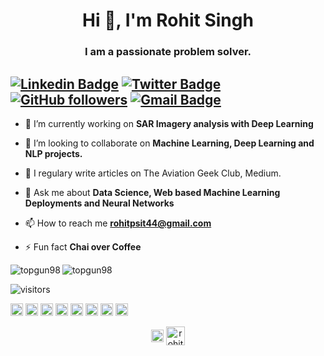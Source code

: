 <h1 align="center">Hi 👋, I'm Rohit Singh</h1>
<h3 align="center">I am a passionate problem solver.</h3>

[![Linkedin Badge](https://img.shields.io/badge/-Rohit%20Singh-blue?style=social&logo=Linkedin&logoColor=blue&link=https://www.linkedin.com/in/rohit-singh-b54595111/)](https://www.linkedin.com/in/rohit-singh-b54595111/) [![Twitter Badge](http://img.shields.io/badge/-@Singh98Rohit-1ca0f1?style=social&logo=twitter&logoColor=blue&link=https://twitter.com/Singh98Rohit)](https://twitter.com/Singh98Rohit) [![GitHub followers](https://img.shields.io/github/followers/topgun98?label=Follow&style=social)](https://github.com/topgun98/?tab=follow) [![Gmail Badge](https://img.shields.io/badge/-rohitpsit44-c14438?style=social&logo=Gmail&logoColor=red&link=mailto:rohitpsit44@gmail.com)](mailto:rohitpsit44@gmail.com) 
---

- 🔭 I’m currently working on **SAR Imagery analysis with Deep Learning**

- 👯 I’m looking to collaborate on **Machine Learning, Deep Learning and NLP projects.**

- 📝 I regulary write articles on The Aviation Geek Club, Medium.

- 💬 Ask me about **Data Science, Web based Machine Learning Deployments and Neural Networks**

- 📫 How to reach me **rohitpsit44@gmail.com**

- ⚡ Fun fact **Chai over Coffee**

<img align="left" src="https://github-readme-stats.vercel.app/api/top-langs/?username=topgun98&layout=compact&hide=html&theme=radical" alt="topgun98" />

<img align="center" src="https://github-readme-stats.vercel.app/api?username=topgun98&show_icons=true&theme=radical" alt="topgun98" />

![visitors](https://profile-counter.glitch.me/topgun98/count.svg)

<p align="left"><img src="https://devicons.github.io/devicon/devicon.git/icons/react/react-original-wordmark.svg" alt="react" width="20" height="20"/> <img src="https://devicons.github.io/devicon/devicon.git/icons/amazonwebservices/amazonwebservices-original-wordmark.svg" alt="aws" width="20" height="20"/> <img src="https://devicons.github.io/devicon/devicon.git/icons/cplusplus/cplusplus-original.svg" alt="cplusplus" width="20" height="20"/> <img src="https://devicons.github.io/devicon/devicon.git/icons/javascript/javascript-original.svg" alt="javascript" width="20" height="20"/> <img src="https://devicons.github.io/devicon/devicon.git/icons/mongodb/mongodb-original-wordmark.svg" alt="mongodb" width="20" height="20"/> <img src="https://devicons.github.io/devicon/devicon.git/icons/postgresql/postgresql-original-wordmark.svg" alt="postgresql" width="20" height="20"/> <img src="https://devicons.github.io/devicon/devicon.git/icons/nodejs/nodejs-original-wordmark.svg" alt="nodejs" width="20" height="20"/> <img src="https://devicons.github.io/devicon/devicon.git/icons/python/python-original-wordmark.svg" alt="python" width="20" height="20"/></p><p align="center">
<a href="https://linkedin.com/in/rohit-singh-b54595111" target="blank"><img align="center" src="https://cdn.jsdelivr.net/npm/simple-icons@3.0.1/icons/linkedin.svg" alt="rohit-singh-b54595111" height="20" width="20" /></a>
<a href="https://linkedin.com/in/rohit-singh-b54595111" target="blank"><img align="center" src="https://cdn.jsdelivr.net/npm/simple-icons@3.0.1/icons/linkedin.svg" alt="rohitsingh" height="30" width="30" /></a>
</p>
